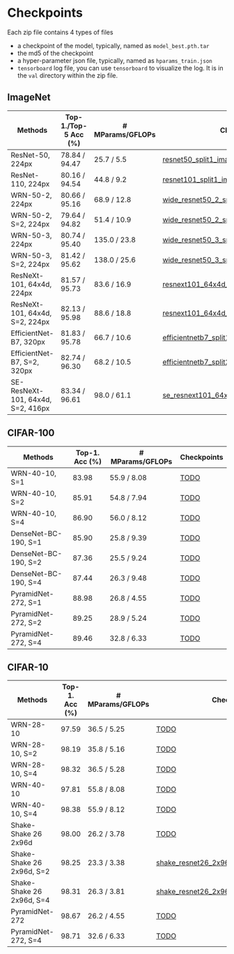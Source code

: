 # Checkpoints

Each zip file contains 4 types of files

* a checkpoint of the model, typically, named as `model_best.pth.tar`
* the md5 of the checkpoint
* a hyper-parameter json file, typically, named as `hparams_train.json`
* `tensorboard` log file, you can use `tensorboard` to visualize the log. It is in the `val` directory within the zip file.


## ImageNet

| Methods                   		| Top-1./Top-5 Acc (%) 	| # MParams/GFLOPs    | Checkpoints  |
|-----------------------------------|-----------------------|---------------------|--------------|
| ResNet-50, 224px           		| 78.84 / 94.47         | 25.7 / 5.5       	  | [resnet50_split1_imagenet_256_06](TODO) |
| ResNet-110, 224px      		 	| 80.16 / 94.54         | 44.8 / 9.2          | [resnet101_split1_imagenet_256_01](TODO) |
| WRN-50-2, 224px           		| 80.66 / 95.16         | 68.9 / 12.8         | [wide_resnet50_2_split1_imagenet_256_01](TODO) |
| WRN-50-2, S=2, 224px      		| 79.64 / 94.82         | 51.4 / 10.9         | [wide_resnet50_2_split2_imagenet_256_02](TODO) | 
| WRN-50-3, 224px           		| 80.74 / 95.40         | 135.0 / 23.8        | [wide_resnet50_3_split1_imagenet_256_01](TODO) |
| WRN-50-3, S=2, 224px      		| 81.42 / 95.62         | 138.0 / 25.6        | [wide_resnet50_3_split2_imagenet_256_02](TODO) | 
| ResNeXt-101, 64x4d, 224px 		| 81.57 / 95.73         | 83.6 / 16.9         | [resnext101_64x4d_split1_imagenet_256_01](TODO) |
| ResNeXt-101, 64x4d, S=2, 224px  	| 82.13 / 95.98         | 88.6 / 18.8         | [resnext101_64x4d_split2_imagenet_256_02](TODO) |
| EfficientNet-B7, 320px 			| 81.83 / 95.78         | 66.7 / 10.6         | [efficientnetb7_split1_imagenet_128_03](TODO) |
| EfficientNet-B7, S=2, 320px  		| 82.74 / 96.30         | 68.2 / 10.5         | [efficientnetb7_split2_imagenet_128_02](TODO) | 
| SE-ResNeXt-101, 64x4d, S=2, 416px | 83.34 / 96.61         | 98.0 / 61.1         | [se_resnext101_64x4d_split2_imagenet_128_02](TODO) |


## CIFAR-100

| Methods                   | Top-1. Acc (%) | # MParams/GFLOPs    | Checkpoints  |
|---------------------------|----------------|---------------------|--------------|  
| WRN-40-10, S=1            | 83.98          | 55.9 / 8.08         | [TODO](TODO) |
| WRN-40-10, S=2            | 85.91          | 54.8 / 7.94         | [TODO](TODO) |
| WRN-40-10, S=4            | 86.90          | 56.0 / 8.12         | [TODO](TODO) |
| DenseNet-BC-190, S=1      | 85.90          | 25.8 / 9.39         | [TODO](TODO) |
| DenseNet-BC-190, S=2      | 87.36          | 25.5 / 9.24         | [TODO](TODO) |
| DenseNet-BC-190, S=4      | 87.44          | 26.3 / 9.48         | [TODO](TODO) |
| PyramidNet-272, S=1       | 88.98          | 26.8 / 4.55         | [TODO](TODO) |
| PyramidNet-272, S=2       | 89.25          | 28.9 / 5.24         | [TODO](TODO) |
| PyramidNet-272, S=4       | 89.46          | 32.8 / 6.33         | [TODO](TODO) |


## CIFAR-10

| Methods                   | Top-1. Acc (%) | # MParams/GFLOPs    | Checkpoints  |
|---------------------------|----------------|---------------------|--------------|
| WRN-28-10 				| 97.59          | 36.5 / 5.25         | [TODO](TODO) |
| WRN-28-10, S=2            | 98.19          | 35.8 / 5.16         | [TODO](TODO) |
| WRN-28-10, S=4            | 98.32          | 36.5 / 5.28         | [TODO](TODO) |
| WRN-40-10 				| 97.81          | 55.8 / 8.08         | [TODO](TODO) |
| WRN-40-10, S=4            | 98.38          | 55.9 / 8.12         | [TODO](TODO) |
| Shake-Shake 26 2x96d	 	| 98.00          | 26.2 / 3.78         | [TODO](TODO) |
| Shake-Shake 26 2x96d, S=2 | 98.25          | 23.3 / 3.38         | [shake_resnet26_2x96d_split2_cifar10_128_12](TODO) |
| Shake-Shake 26 2x96d, S=4 | 98.31          | 26.3 / 3.81         | [shake_resnet26_2x96d_split4_cifar10_128_09](TODO) |
| PyramidNet-272            | 98.67          | 26.2 / 4.55         | [TODO](TODO) |
| PyramidNet-272, S=4       | 98.71          | 32.6 / 6.33         | [TODO](TODO) |